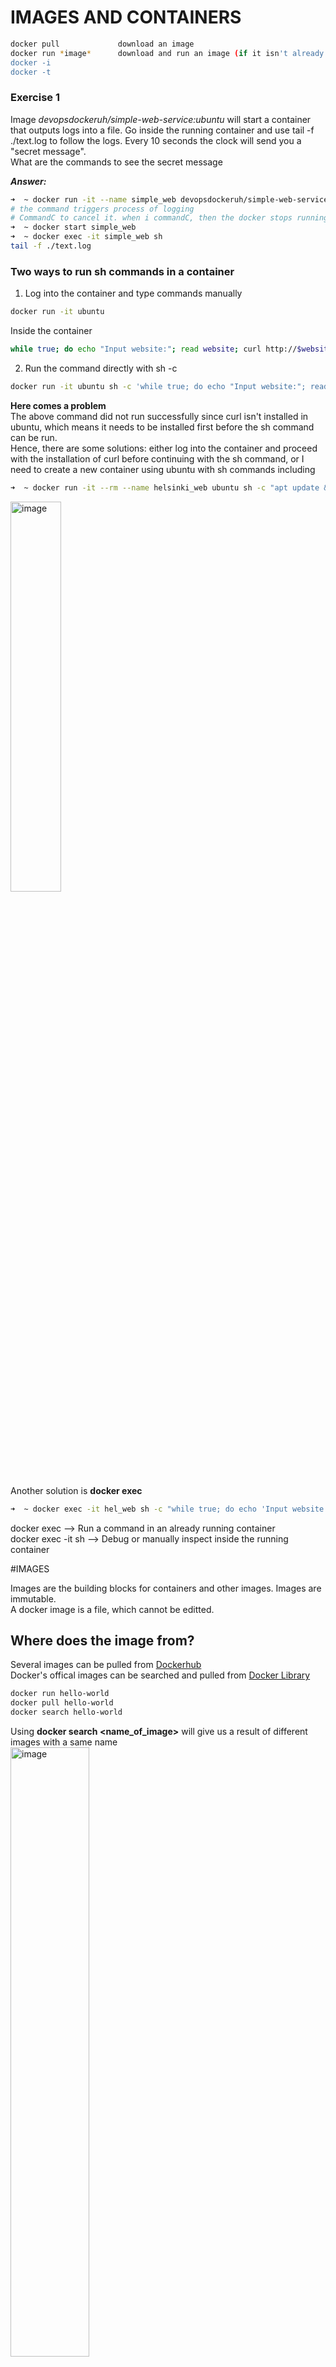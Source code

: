 # IMAGES AND CONTAINERS 

```bash
docker pull             download an image
docker run *image*      download and run an image (if it isn't already downloaded in the local machine)
docker -i
docker -t
```
### Exercise 1
Image _devopsdockeruh/simple-web-service:ubuntu_ will start a container that outputs logs into a file. Go inside the running container and use tail -f ./text.log to follow the logs. Every 10 seconds the clock will send you a "secret message".  
What are the commands to see the secret message

***Answer:***
```bash
➜  ~ docker run -it --name simple_web devopsdockeruh/simple-web-service:ubuntu
# the command triggers process of logging
# CommandC to cancel it. when i commandC, then the docker stops running as well. I need to restartir again
➜  ~ docker start simple_web
➜  ~ docker exec -it simple_web sh
tail -f ./text.log
```

### Two ways to run sh commands in a container

1. Log into the container and type commands manually
```bash
docker run -it ubuntu
```
Inside the container
```sh
while true; do echo "Input website:"; read website; curl http://$website; done
```
2. Run the command directly with sh -c
```bash
docker run -it ubuntu sh -c 'while true; do echo "Input website:"; read website; curl http://\$website; done'
```
**Here comes a problem**  
  The above command did not run successfully since curl isn't installed in ubuntu, which means it needs to be installed first before the sh command can be run.  
  Hence, there are some solutions: either log into the container and proceed with the installation of curl before continuing with the sh command, or I need to create a new container using ubuntu with sh commands including 
```bash
➜  ~ docker run -it --rm --name helsinki_web ubuntu sh -c "apt update && apt install -y curl && while true; do echo 'Input website:'; read website; echo 'Searching..'; sleep 1; curl http://\$website; done"
```
<img src="https://github.com/user-attachments/assets/d416d01a-19a7-443e-b865-88e5dc32d272" alt="image" style="width:40%;" />

Another solution is **docker exec**  
```sh
➜  ~ docker exec -it hel_web sh -c "while true; do echo 'Input website:'; read website; echo 'Searching...'; sleep 1; curl http://\$website; done"
```

docker exec                          -->      Run a command in an already running container  
docker exec -it <nameofcontainer> sh -->      Debug or manually inspect inside the running container

#IMAGES

Images are the building blocks for containers and other images. Images are immutable.  
A docker image is a file, which cannot be editted. 

## Where does the image from?  
Several images can be pulled from [Dockerhub](https://hub.docker.com/)  
Docker's offical images can be searched and pulled from [Docker Library](https://github.com/docker-library)
```bash
docker run hello-world
docker pull hello-world
docker search hello-world
```  
Using **docker search <name_of_image>** will give us a result of different images with a same name  
<img src="https://github.com/user-attachments/assets/40b02920-ce6e-4d44-8606-a2c823db88dc" alt="image" style="width:50%;" />

Excercise: Hello-docker Hub  
```bash
# I run the following command
➜  ~ docker run -it devopsdockeruh/pull_excercise
# the output requests passwords which can be found on their docker hub or following command
➜  ~ docker run -it --entrypoint sh devopsdockeruh/pull_exercise
# Inside the container i can check README.md file to see the password
```

## DOCKERFILE
Dockerfile is kinda a recipe book for creating custom images. It's a plain text that contains a series of instructions of how to build a Docker image.  
Each instruction in a Dockerfile creates a layer in an image.
### Layers  
**FROM**  
It tells Docker what existing image one wants to start with. And this image is the foundation.  
--> It pulls the specified base image and uses it as the starting point for your new image. You inherit everything from it: its operating system, pre-installed software, and configuration.
```DOCKERFILE
FROM devopsdockeruh/simple-web-service:alpine
```
This example shows that I want to start with the image devopsdockeruh/simple_web_service, specifically the alpine version. 

The CMD and ENTRYPOINT instructions in a Dockerfile define what command is executed when a container is started from the image.[12] While they may seem similar, they have distinct purposes.  

**CMD**  
The CMD instruction provides default arguments to an ENTRYPOINT or executes a command if no ENTRYPOINT is defined. Think of it as the default action the container will take when it starts, unless one tells it otherwise.  
* It sets the default command or arguments that will be executed when a container based on the image is run.
* Key point: If you provide arguments when you run the docker run command, those arguments will override the CMD instruction.
* These can be easily overridden by specifying a command after the image name in the docker run command.
* If a Dockerfile has multiple CMD instructions, only the last one takes effect.

**ENTRYPOINT**  
This instruction configures a container to run as an executable. The command specified in ENTRYPOINT will always be executed when the container starts.  
Any commands provided to docker run will be appended as arguments to the ENTRYPOINT command.

















